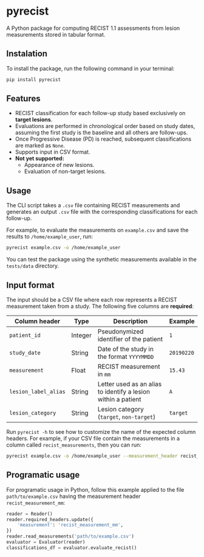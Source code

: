 # pyrecist
A Python package for computing RECIST 1.1 assessments from lesion measurements stored in tabular format.

## Instalation

To install the package, run the following command in your terminal:

```bash
pip install pyrecist
```

## Features
- RECIST classification for each follow-up study based exclusively on **target lesions**.
- Evaluations are performed in chronological order based on study dates, assuming the first study is the baseline and all others are follow-ups.
- Once Progressive Disease (PD) is reached, subsequent classifications are marked as `None`. 
- Supports input in CSV format.
- **Not yet supported:**
    - Appearance of new lesions.
    - Evaluation of non-target lesions.

## Usage
The CLI script takes a `.csv` file containing RECIST measurements and generates an output `.csv` file with the corresponding classifications for each follow-up. 

For example, to evaluate the measurements on `example.csv` and save the results to `/home/example_user`, run:

```bash
pyrecist example.csv -o /home/example_user
```

You can test the package using the synthetic measurements available in the `tests/data` directory.

## Input format
The input should be a CSV file where each row represents a RECIST measurement taken from a study. The following five columns are **required**:

| Column header     | Type        | Description                                                  | Example        |
|-------------------|-------------|--------------------------------------------------------------|----------------|
| `patient_id`      | Integer     | Pseudonymized identifier of the patient             		 | `1`       	  |
| `study_date`      | String      | Date of the study in the format `YYYYMMDD`                   | `20190220`     |
| `measurement`     | Float       | RECIST measurement in `mm`                                   | `15.43` |
| `lesion_label_alias`| String    | Letter used as an alias to identify a lesion within a patient| `A` |
| `lesion_category`| String       | Lesion category (`target`, `non-target`)                     | `target` |

Run `pyrecist -h` to see how to customize the name of the expected column headers. For example, if your CSV file contain the measurements in a column called `recist_measurements`, then you can run:

```bash
pyrecist example.csv -o /home/example_user --measurement_header recist_measurements
```

## Programatic usage
For programatic usage in Python, follow this example applied to the file `path/to/example.csv` having the measurement header `recist_measurement_mm`:
```python
reader = Reader()
reader.required_headers.update({
    'measurement': 'recist_measurement_mm',
})
reader.read_measurements('path/to/example.csv')
evaluator = Evaluator(reader)
classifications_df = evaluator.evaluate_recist()
```
